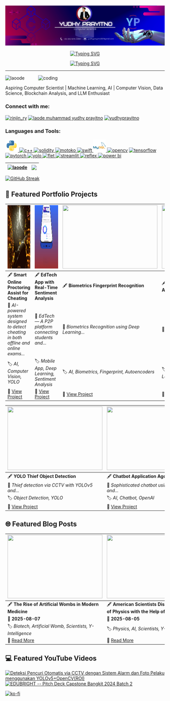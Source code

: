 ![logo](https://github.com/Laoode/Laoode/blob/main/Banner%20Github.png)
<p align="center">
<a href="https://git.io/typing-svg"><img src="https://readme-typing-svg.demolab.com?font=Fira+Code&weight=700&size=27&pause=1000&color=926FF7&center=true&repeat=false&random=false&width=435&lines=Hi+%F0%9F%91%8B%2C+I'm+Yudhy+Prayitno" alt="Typing SVG" /></a><p align="center">
<p align="center">
<a href="https://git.io/typing-svg"><img src="https://readme-typing-svg.demolab.com?font=Fira+Code&pause=1000&color=926FF7&center=true&random=false&width=435&lines=Computer+Science+Student;Always+Learning+New+Things;Machine+Learning+%26+AI+Developer" alt="Typing SVG" /></a></p>
<hr>


<img align="right" alt="coding" width="400" src="https://media.giphy.com/media/2IudUHdI075HL02Pkk/giphy.gif">

<p align="left"> <img src="https://komarev.com/ghpvc/?username=laoode&label=Profile%20views&color=0e75b6&style=flat" alt="laoode" /> </p>
<p align ="left">Aspiring Computer Scientist | Machine Learning, AI | Computer Vision, Data Science, Blockchain Analysis, and LLM Enthusiast</p>
<h3 align="left">Connect with me:</h3>
<p align="left">
<a href="https://x.com/Ryuuki_X" target="blank"><img align="center" src="https://raw.githubusercontent.com/rahuldkjain/github-profile-readme-generator/master/src/images/icons/Social/twitter.svg" alt="rinjin_ry" height="30" width="40" /></a>
<a href="https://www.linkedin.com/in/yudhy-prayitno/" target="blank"><img align="center" src="https://raw.githubusercontent.com/rahuldkjain/github-profile-readme-generator/master/src/images/icons/Social/linked-in-alt.svg" alt="laode muhammad yudhy prayitno" height="30" width="40" /></a>
<a href="https://instagram.com/yudhyprayitno" target="blank"><img align="center" src="https://raw.githubusercontent.com/rahuldkjain/github-profile-readme-generator/master/src/images/icons/Social/instagram.svg" alt="yudhyprayitno" height="30" width="40" /></a>
</p>

<h3 align="left">Languages and Tools:</h3>
<a href="https://www.python.org" target="_blank" rel="noreferrer"> <img src="https://raw.githubusercontent.com/devicons/devicon/master/icons/python/python-original.svg" alt="python" width="40" height="40"/> </a>
<a href="https://cplusplus.com/" target="_blank" rel="noreferrer"> <img src="https://upload.wikimedia.org/wikipedia/commons/thumb/1/18/ISO_C%2B%2B_Logo.svg/1200px-ISO_C%2B%2B_Logo.svg.png" alt="c++" width="40" height="40"/> </a>
<a href="https://soliditylang.org/" target="_blank" rel="noreferrer"> <img src="https://res.cloudinary.com/teepublic/image/private/s--3vBpnJtd--/t_Resized%20Artwork/c_fit,g_north_west,h_1054,w_1054/co_ffffff,e_outline:53/co_ffffff,e_outline:inner_fill:53/co_bbbbbb,e_outline:3:1000/c_mpad,g_center,h_1260,w_1260/b_rgb:eeeeee/c_limit,f_auto,h_630,q_auto:good:420,w_630/v1665248663/production/designs/35529713_.jpg" alt="solidity" width="40" height="40"/> </a>
<a href="https://internetcomputer.org/docs/current/motoko/main/getting-started/motoko-introduction#:~:text=Motoko%20is%20a%20concurrent%2C%20actor,imperative%20and%20object%2Doriented%20features." target="_blank" rel="noreferrer"> <img src="https://motoko-lsp-client.gallerycdn.vsassets.io/extensions/motoko-lsp-client/motoko-lsp-client/2.2.0/1583876431744/Microsoft.VisualStudio.Services.Icons.Default" alt="motoko" width="40" height="40"/> </a>
<a href="https://www.swift.org/" target="_blank" rel="noreferrer"> <img src="https://developer.apple.com/swift/images/swift-og.png" alt="swift" width="40" height="40"/> </a>
<a href="https://www.mysql.com/" target="_blank" rel="noreferrer"> <img src="https://raw.githubusercontent.com/devicons/devicon/master/icons/mysql/mysql-original-wordmark.svg" alt="mysql" width="40" height="40"/> </a> 
<a href="https://opencv.org/" target="_blank" rel="noreferrer"> <img src="https://www.vectorlogo.zone/logos/opencv/opencv-icon.svg" alt="opencv" width="40" height="40"/></a> 
<a href="https://www.tensorflow.org/" target="_blank" rel="noreferrer"> <img src="https://upload.wikimedia.org/wikipedia/commons/2/2d/Tensorflow_logo.svg" alt="tensorflow" width="40" height="40"/> </a>
</a> <a href="https://pytorch.org/" target="_blank" rel="noreferrer"> <img src="https://static-00.iconduck.com/assets.00/pytorch-icon-1694x2048-jgwjy3ne.png" alt="pytorch" width="40" height="40"/> </a>
</a> <a href="https://docs.ultralytics.com/" target="_blank" rel="noreferrer"> <img src="https://cdn.prod.website-files.com/646dd1f1a3703e451ba81ecc/64994922cf2a6385a4bf4489_UltralyticsYOLO_mark_blue.svg" alt="yolo" width="40" height="40"/> </a>
<a href="https://flet.dev/" target="_blank" rel="noreferrer"> <img src="https://flet.dev/img/logo.svg" alt="flet" width="40" height="40"/> </a>
<a href="https://streamlit.io/" target="_blank" rel="noreferrer"> <img src="https://streamlit.io/images/brand/streamlit-mark-color.svg" alt="streamlit" width="40" height="40"/> </a>
<a href="https://reflex.dev/" target="_blank" rel="noreferrer"> <img src="https://avatars.githubusercontent.com/u/104714959?s=200&v=4" alt="reflex" width="40" height="40"/> </a>
<a href="https://app.powerbi.com/" target="_blank" rel="noreferrer"> <img src="https://upload.wikimedia.org/wikipedia/commons/thumb/c/cf/New_Power_BI_Logo.svg/1200px-New_Power_BI_Logo.svg.png" alt="power bi" width="40" height="40"/> </a>
</p>

| <a href="https://github.com/anuraghazra/github-readme-stats"><img align="center" src="https://github-readme-stats.vercel.app/api?username=laoode&theme=midnight-purple&hide_border=true&show_icons=true&locale=en" alt="laoode"  /></a> | <a href="https://github.com/anuraghazra/github-readme-stats"><img align="center" src="https://github-readme-stats.vercel.app/api/top-langs/?username=laoode&layout=compact&theme=midnight-purple&hide_border=true" /></a> |
| ------------- | ------------- |

<p >
<a href="https://git.io/streak-stats"><img src="https://streak-stats.demolab.com?user=laoode&theme=midnight-purple&border_radius=4.7" alt="GitHub Streak" /></a>
</p>

## 🚀 Featured Portfolio Projects  
| <img src="https://github.com/Laoode/EduView/raw/main/images/cyberpunk-object.gif" width="300" height="200"> | <img src="https://github.com/Laoode/EdTech-App/raw/main/Banner/banner-iphone.gif" width="300" height="200"> | <img src="https://github.com/Laoode/Fingerprint_Recognition/raw/main/Images/UI-Fingerprint.gif" width="300" height="200"> | <img src="https://github.com/Laoode/Cancer-Predictor/raw/main/Images/medical-tech.gif" width="300" height="200"> |
|---|---|---|---|
| 🖋️ **Smart Online Proctoring Assist for Cheating** | 🖋️ **EdTech App with Real-Time Sentiment Analysis** | 🖋️ **Biometrics Fingerprint Recognition** | 🖋️ **The Breast Cancer Diagnosis Predictor App** |
| 📝 *AI-powered system designed to detect cheating in both offline and online exams...* | 📝 *EdTech — A P2P platform connecting students and...* | 📝 *Biometrics Recognition using Deep Learning...* | 📝 *AI-powered app to predict breast cancer...* |
| 🏷️ *AI, Computer Vision, YOLO* | 🏷️ *Mobile App, Deep Learning, Sentiment Analysis* | 🏷️ *AI, Biometrics, Fingerprint, Autoencoders* | 🏷️ *Breast Cancer, Machine Learning, Logistic* |
| 🔗 [View Project](https://yudhyprayitno.vercel.app/projects/EduView) | 🔗 [View Project](https://yudhyprayitno.vercel.app/projects/EdTech-App-Mobile) | 🔗 [View Project](https://yudhyprayitno.vercel.app/projects/Biometrics-Fingerprint) | 🔗 [View Project](https://yudhyprayitno.vercel.app/projects/Breast-Cancer-Predictor) |

| <img src="https://github.com/Laoode/Theft_Detection/raw/main/Images/ui-tech.gif" width="300" height="200"> | <img src="https://github.com/Laoode/tubes_pbo_paling_kweren/raw/main/chatbot.gif" width="300" height="200"> | <img src="https://github.com/Laoode/Netflix_Analytics-PowerBI/raw/main/UI-Visualization.gif" width="300" height="200"> |
|---|---|---|
| 🖋️ **YOLO Thief Object Detection** | 🖋️ **Chatbot Application Agora-AI** | 🖋️ **Netflix Analytics PowerBI** |
| 📝 *Thief detection via CCTV with YOLOv5 and...* | 📝 *Sophisticated chatbot using OpenAI API and...* | 📝 *Interactive Power BI dashboard for Netflix...* |
| 🏷️ *Object Detection, YOLO* | 🏷️ *AI, Chatbot, OpenAI* | 🏷️ *Data Analytics, PowerBI* |
| 🔗 [View Project](https://yudhyprayitno.vercel.app/projects/Thief-Object-Detection) | 🔗 [View Project](https://yudhyprayitno.vercel.app/projects/Chatbot-Agora-AI) | 🔗 [View Project](https://yudhyprayitno.vercel.app/projects/Netflix-Analytics) |

## 🌐 Featured Blog Posts  
| <img src="https://y-intelligence.vercel.app/_astro/cover1.B4VIsC31_Z2vyMF4.webp" width="300" height="200"> | <img src="https://y-intelligence.vercel.app/_astro/cover1.B7HVKaPW_Z1mprwt.webp" width="300" height="200"> | <img src="https://y-intelligence.vercel.app/_astro/cover.BJtHqgJX_ZyCglo.webp" width="300" height="200"> | <img src="https://y-intelligence.vercel.app/_astro/cover.mwFkbjT1_uQDX9.webp" width="300" height="200"> | <img src="https://y-intelligence.vercel.app/_astro/cover.Bwzr-ZZT_CmAPP.webp" width="300" height="200"> |
|---|---|---|---|---|
| 🖋️ **The Rise of Artificial Wombs in Modern Medicine** | 🖋️ **American Scientists Discover New Laws of Physics with the Help of AI** | 🖋️ **Apriori Algorithm (Associated Learning) in Data Mining** | 🖋️ **Introduction to Decentralised Science (DeSci)** | 🖋️ **Introduction to Artificial Intelligence** |
| 📅 **2025-08-07** | 📅 **2025-08-05** | 📅 **2025-04-29** | 📅 **2024-11-21** | 📅 **2024-11-01** |
| 🏷️ *Biotech, Artificial Womb, Scientists, Y-Intelligence* | 🏷️ *Physics, AI, Scientists, Y-Intelligence* | 🏷️ *Technical, Data Mining, Y-Intelligence* | 🏷️ *Fundamental, Blockchain, Y-Intelligence* | 🏷️ *Fundamental, AI, Y-Intelligence* |
| 🔗 [Read More](https://y-intelligence.vercel.app/posts/artificial-womb/) | 🔗 [Read More](https://y-intelligence.vercel.app/posts/ai-discovers-physics-laws/) | 🔗 [Read More](https://y-intelligence.vercel.app/posts/association-apriori/) | 🔗 [Read More](https://y-intelligence.vercel.app/posts/intro-desci/) | 🔗 [Read More](https://y-intelligence.vercel.app/posts/intro-ai/) |


## 💻 Featured YouTube Videos
<!-- YouTube video cards from https://github.com/DenverCoder1/github-readme-youtube-cards -->
<!-- If you want to display the latest videos, then simply follow the instructions in the above repo. -->
<!-- If you however want to select which videos display, then you can manually generate the video link by changing the below parameters in angle brackets. -->
<!-- https://ytcards.demolab.com/?id=<video ID>&title=<video+title>&lang=en&timestamp=<video publish date in Unix time format>&background_color=%230d1117&title_color=%23ffffff&stats_color=%23dedede&max_title_lines=1&width=250&border_radius=5&duration=<video duration in seconds> "<video title>") -->
<!-- BEGIN YOUTUBE-CARDS -->
[![Deteksi Pencuri Otomatis via CCTV dengan Sistem Alarm dan Foto Pelaku menggunakan YOLOv5+OpenCV(ROI)](https://ytcards.demolab.com/?id=GKpb74elfus&title=Deteksi+Pencuri+Otomatis+via+CCTV+dengan+Sistem+Alarm+dan+Foto+Pelaku+menggunakan+YOLOv5%2BOpenCV%28ROI%29&lang=en&timestamp=1715046000&background_color=%230d1117&title_color=%23ffffff&stats_color=%23dedede&max_title_lines=1&width=250&border_radius=5&duration=3276 "Deteksi Pencuri Otomatis via CCTV dengan Sistem Alarm dan Foto Pelaku menggunakan YOLOv5+OpenCV(ROI)")](https://youtu.be/GKpb74elfus?si=K4aIkF6eQqWlJjGo)
[![EDUBRIGHT -- Pitch Deck Capstone Bangkit 2024 Batch 2](https://ytcards.demolab.com/?id=LnSZfNdE0OU&title=EDUBRIGHT+--+Pitch+Deck+Capstone+Bangkit+2024+Batch+2&lang=en&timestamp=1734048000&background_color=%230d1117&title_color=%23ffffff&stats_color=%23dedede&max_title_lines=1&width=250&border_radius=5&duration=580 "EDUBRIGHT -- Pitch Deck Capstone Bangkit 2024 Batch 2")](https://youtu.be/LnSZfNdE0OU?si=M1-Z4NEF7vTlrC47)
<!-- END YOUTUBE-CARDS -->

<!--### 🎧 Spotify Playing 
[![Spotify](https://novatorem-seven-delta.vercel.app/api/spotify)](https://open.spotify.com/user/31qm2wibuajpi3siaz3q2jck7vyy)-->

[![ko-fi](https://ko-fi.com/img/githubbutton_sm.svg)](https://ko-fi.com/H2H714OX25)
